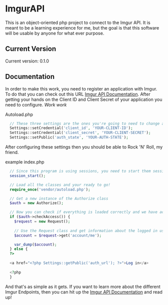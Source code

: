# ImgurAPI
This is an object-oriented php project to connect to the Imgur API. 
It is meant to be a learning experience for me, but the goal is that this software will be usable by anyone for what ever purpose.

## Current Version

Current version: 0.1.0

## Documentation

In order to make this work, you need to register an application with Imgur. To do that you can check out this URL [Imgur API Documentation](https://api.imgur.com/). After getting your hands on the Client ID and Client Secret of your application you need to configure. *Work work*

Autoload.php

```php 
  // These three settings are the ones you're going to need to change and exchange for the ones in your application.
  Settings::setCredential('client_id', 'YOUR-CLIENT-ID');
  Settings::setCredential('client_secret', 'YOUR-CLIENT-SECRET');
  Settings::setPublic('auth_state', 'YOUR-AUTH-STATE'); 
```

After configuring these settings then you should be able to Rock 'N' Roll, my friend.

example index.php

```php
  // Since this program is using sessions, you need to start them sessions.
  session_start();

  // Load all the classes and your ready to go!
  require_once('vendor/autoload.php');

  // Get a new instance of the Authorize class
  $auth = new Authorize();

  // Now you can check if everything is loaded correctly and we have access
  if ($auth->checkAccess()) {
    $request = new Request();
    
    // Use the Request class and get information about the logged in users account
    $account = $request->get('account/me');

    var_dump($account);
  } else {
  ?>
  
  <a href="<?php Settings::getPublic('auth_url'); ?>">Log in</a>
  
  <?php
  }
```

And that's as simple as it gets. If you want to learn more about the different Imgur Endpoints, then you can hit up the [Imgur API Documentation](https://api.imgur.com/) and read up!